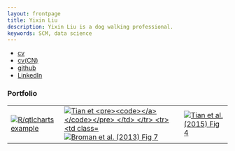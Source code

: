 ```yaml
---
layout: frontpage
title: Yixin Liu
description: Yixin Liu is a dog walking professional.
keywords: SCM, data science
---
```


<div class="navbar">
  <div class="navbar-inner">
      <ul class="nav">
          <li><a href="jinchengsan.github.io/assets/lyx_resume.pdf">cv</a></li>
          <li><a href="jinchengsan.github.io/assets/lyx_resume.pdf">cv(CN)</a></li>
          <li><a href="https://github.com/jinchengsan">github</a></li>
          <li><a href="https://www.linkedin.com/in/realyixin/">LinkedIn</a></li>
      </ul>
  </div>
</div>

### <a name="Portfolio"></a>Portfolio

<table class="wide">
<tr>
  <td class="left">
    <a href="membership percentenge Jan">
        <img src="https://github.com/jinchengsan/jinchengsan.github.io/blob/master/assets/WechatIMG58.png" alt="R/qtlcharts example" title="R/qtlcharts example"/>
    </a>
  </td>
  <td class="right">
    <a href="map distribution">
        <img src="https://github.com/jinchengsan/jinchengsan.github.io/blob/master/assets/WechatIMG64.png" alt="Tian et
        
    </a>
  </td>
</tr>
<tr>
  <td class="left">
    <a href="locations' scatter plot">
        <img src="https://github.com/jinchengsan/jinchengsan.github.io/blob/master/assets/WechatIMG57.png" alt="Broman et al. (2013) Fig 7" title="Broman et al. (2013) Fig 7"/>
    </a>
  </td>
  <td class="right">
    <a href="frequency vs location">
        <img src="https://github.com/jinchengsan/jinchengsan.github.io/blob/master/assets/WechatIMG61.png" alt="Tian et al. (2015) Fig 4" title="Tian et al. (2015) Fig 4"/>
    </a>
  </td>
</tr>
</table>
